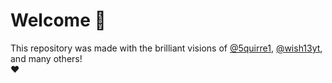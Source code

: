 # Welcome 👋
This repository was made with the brilliant visions of [@5quirre1](https://github.com/5quirre1), [@wish13yt](https://github.com/wish13yt), and many others!
<br>
❤️
